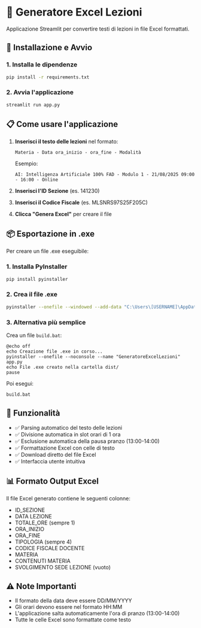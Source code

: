 # 📅 Generatore Excel Lezioni

Applicazione Streamlit per convertire testi di lezioni in file Excel formattati.

## 🚀 Installazione e Avvio

### 1. Installa le dipendenze
```bash
pip install -r requirements.txt
```

### 2. Avvia l'applicazione
```bash
streamlit run app.py
```

## 📋 Come usare l'applicazione

1. **Inserisci il testo delle lezioni** nel formato:
   ```
   Materia - Data ora_inizio - ora_fine - Modalità
   ```
   
   Esempio:
   ```
   AI: Intelligenza Artificiale 100% FAD - Modulo 1 - 21/08/2025 09:00 - 16:00 - Online
   ```

2. **Inserisci l'ID Sezione** (es. 141230)

3. **Inserisci il Codice Fiscale** (es. MLSNRS97S25F205C)

4. **Clicca "Genera Excel"** per creare il file

## 📦 Esportazione in .exe

Per creare un file .exe eseguibile:

### 1. Installa PyInstaller
```bash
pip install pyinstaller
```

### 2. Crea il file .exe
```bash
pyinstaller --onefile --windowed --add-data "C:\Users\[USERNAME]\AppData\Local\Programs\Python\Python[VERSION]\Lib\site-packages\streamlit\static;streamlit\static" app.py
```

### 3. Alternativa più semplice
Crea un file `build.bat`:
```batch
@echo off
echo Creazione file .exe in corso...
pyinstaller --onefile --noconsole --name "GeneratoreExcelLezioni" app.py
echo File .exe creato nella cartella dist/
pause
```

Poi esegui:
```bash
build.bat
```

## 🔧 Funzionalità

- ✅ Parsing automatico del testo delle lezioni
- ✅ Divisione automatica in slot orari di 1 ora
- ✅ Esclusione automatica della pausa pranzo (13:00-14:00)
- ✅ Formattazione Excel con celle di testo
- ✅ Download diretto del file Excel
- ✅ Interfaccia utente intuitiva

## 📊 Formato Output Excel

Il file Excel generato contiene le seguenti colonne:
- ID_SEZIONE
- DATA LEZIONE
- TOTALE_ORE (sempre 1)
- ORA_INIZIO
- ORA_FINE
- TIPOLOGIA (sempre 4)
- CODICE FISCALE DOCENTE
- MATERIA
- CONTENUTI MATERIA
- SVOLGIMENTO SEDE LEZIONE (vuoto)

## ⚠️ Note Importanti

- Il formato della data deve essere DD/MM/YYYY
- Gli orari devono essere nel formato HH:MM
- L'applicazione salta automaticamente l'ora di pranzo (13:00-14:00)
- Tutte le celle Excel sono formattate come testo
